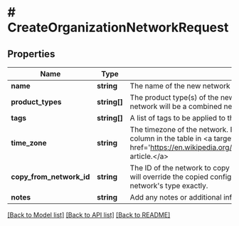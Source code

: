 # # CreateOrganizationNetworkRequest

## Properties

Name | Type | Description | Notes
------------ | ------------- | ------------- | -------------
**name** | **string** | The name of the new network |
**product_types** | **string[]** | The product type(s) of the new network. If more than one type is included, the network will be a combined network. |
**tags** | **string[]** | A list of tags to be applied to the network | [optional]
**time_zone** | **string** | The timezone of the network. For a list of allowed timezones, please see the &#39;TZ&#39; column in the table in &lt;a target&#x3D;&#39;_blank&#39; href&#x3D;&#39;https://en.wikipedia.org/wiki/List_of_tz_database_time_zones&#39;&gt;this article.&lt;/a&gt; | [optional]
**copy_from_network_id** | **string** | The ID of the network to copy configuration from. Other provided parameters will override the copied configuration, except type which must match this network&#39;s type exactly. | [optional]
**notes** | **string** | Add any notes or additional information about this network here. | [optional]

[[Back to Model list]](../../README.md#models) [[Back to API list]](../../README.md#endpoints) [[Back to README]](../../README.md)
